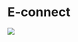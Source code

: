 # E-connect

<img src="https://github.com/sakshipatil16/E-connect/blob/master/gif/econnect_gif.gif">
